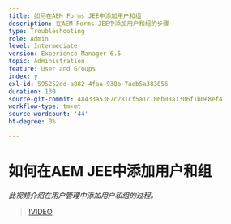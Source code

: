 ```yaml
---
title: 如何在AEM Forms JEE中添加用户和组
description: 在AEM Forms JEE中添加用户和组的步骤
type: Troubleshooting
role: Admin
level: Intermediate
version: Experience Manager 6.5
topic: Administration
feature: User and Groups
index: y
exl-id: 595252dd-a882-4faa-938b-7aeb5a383056
duration: 130
source-git-commit: 48433a5367c281cf5a1c106b08a1306f1b0e8ef4
workflow-type: tm+mt
source-wordcount: '44'
ht-degree: 0%

---
```


# 如何在AEM JEE中添加用户和组

*此视频介绍在用户管理中添加用户和组的过程。*

>[!VIDEO](https://video.tv.adobe.com/v/335485?quality=12&learn=on)
